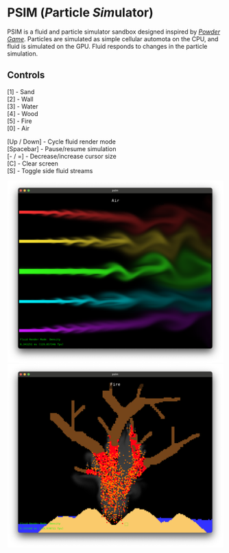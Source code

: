 # PSIM (*P*article *Sim*ulator)
PSIM is a fluid and particle simulator sandbox designed inspired by [*Powder Game*](https://dan-ball.jp/en/javagame/dust/). Particles are simulated as simple cellular automota on the CPU, and fluid is simulated on the GPU. Fluid responds to changes in the particle simulation.  

## Controls
[1] - Sand  
[2] - Wall  
[3] - Water  
[4] - Wood  
[5] - Fire  
[0] - Air  
  
[Up / Down] - Cycle fluid render mode  
[Spacebar] - Pause/resume simulation  
[- / =] - Decrease/increase cursor size  
[C] - Clear screen  
[S] - Toggle side fluid streams  

![](example1.png)
![](example2.png)
